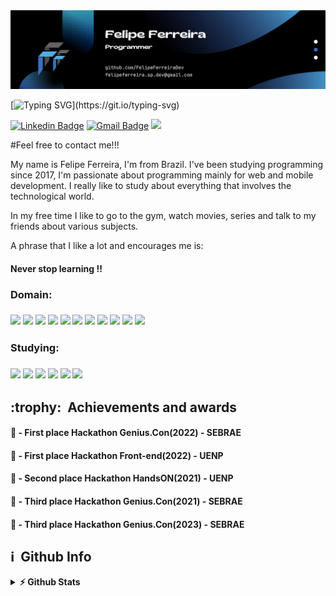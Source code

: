<img src="https://github.com/FelipeFerreiraDev/FelipeFerreiraDev/blob/main/Banner.png?raw=true">


[![Typing SVG](https://readme-typing-svg.herokuapp.com?font=Roboto&size=38&color=5ce1e6&vCenter=true&width=800&lines=Ol%C3%A1%2C+eu+sou+Felipe+Ferreira!;Seja+bem+vindo+ao+meu+portf%C3%B3lio!)](https://git.io/typing-svg)

[![Linkedin Badge](https://img.shields.io/badge/LinkedIn-0077B5?style=for-the-badge&logo=linkedin&logoColor=white&link=https://www.linkedin.com/in/felipe-ferreira-62147a178/)](https://www.linkedin.com/in/felipe-ferreira-62147a178/)
[![Gmail Badge](https://img.shields.io/badge/Gmail-D14836?style=for-the-badge&logo=gmail&logoColor=white&link=mailto:felipeferreira.sp.dev@gmail.com)](mailto:felipeferreira.sp.dev@gmail.com/)
<a href="https://github.com/FelipeFerreiraDev/FelipeFerreiraDev/blob/main/Curr%C3%ADculo%20profissional%202023.pdf">
  <img src="https://img.shields.io/badge/Meu_Curriculo-20232A?style=for-the-badge&logo=meu_curriculo&logoColor=white" /> 
</a>
  
#Feel free to contact me!!!

My name is Felipe Ferreira, I'm from Brazil. I've been studying programming since 2017, I'm passionate about programming mainly for web and mobile development. I really like to study about everything that involves the technological world.
  
In my free time I like to go to the gym, watch movies, series and talk to my friends about various subjects.

A phrase that I like a lot and encourages me is:

<h4>Never stop learning !!<h4>
  
<h3>Domain: <h3>
  <img src="https://img.shields.io/badge/Node.js-339933?style=for-the-badge&logo=nodedotjs&logoColor=white" />   
  <img src="https://img.shields.io/badge/React-20232A?style=for-the-badge&logo=react&logoColor=61DAFB" />
  <img src="https://img.shields.io/badge/React_Native-20232A?style=for-the-badge&logo=react&logoColor=61DAFB" />
  <img src="https://img.shields.io/badge/PostgreSQL-316192?style=for-the-badge&logo=postgresql&logoColor=white" />
  <img src="https://img.shields.io/badge/Tailwind_CSS-38B2AC?style=for-the-badge&logo=tailwind-css&logoColor=white" />
  <img src="https://img.shields.io/badge/Leaflet-199900?style=for-the-badge&logo=Leaflet&logoColor=white" />
  <img src="https://img.shields.io/badge/TypeScript-007ACC?style=for-the-badge&logo=typescript&logoColor=white" />
  <img src="https://img.shields.io/badge/JavaScript-323330?style=for-the-badge&logo=javascript&logoColor=F7DF1E" />
  <img src="https://img.shields.io/badge/Vite-B73BFE?style=for-the-badge&logo=vite&logoColor=FFD62E" />
  <img src="https://img.shields.io/badge/GIT-E44C30?style=for-the-badge&logo=git&logoColor=white" />
  <img src="https://img.shields.io/badge/GitHub-100000?style=for-the-badge&logo=github&logoColor=white" />


 <h3>Studying: <h3>
  <img src="https://img.shields.io/badge/Rust-20232A?style=for-the-badge&logo=rust&logoColor=E44C30" />
  <img src="https://img.shields.io/badge/Clean_Architecture-20232A?style=for-the-badge&logo=clean_architecture&logoColor=white" /> 
  <img src="https://img.shields.io/badge/Jest-C21325?style=for-the-badge&logo=jest&logoColor=white" /> 
  <img src="https://img.shields.io/badge/Swagger-85EA2D?style=for-the-badge&logo=Swagger&logoColor=white" />
  <img src="https://img.shields.io/badge/next.js-000000?style=for-the-badge&logo=nextdotjs&logoColor=white" />
  <img src="https://img.shields.io/badge/nestjs-E0234E?style=for-the-badge&logo=nestjs&logoColor=white" />

 <h2>:trophy: &nbsp;Achievements and awards</h2>
  <h4> 🥇 - First place Hackathon Genius.Con(2022) - SEBRAE</h4>
  <h4> 🥇 - First place Hackathon Front-end(2022) - UENP</h4>
  <h4> 🥈 - Second place Hackathon HandsON(2021) - UENP</h4>
  <h4> 🥉 - Third place Hackathon Genius.Con(2021) - SEBRAE</h4>
  <h4> 🥉 - Third place Hackathon Genius.Con(2023) - SEBRAE</h4>
 

<h2>ℹ️ &nbsp;Github Info</h2>
  <details>  
  <summary><b>⚡ Github Stats</b></summary>
  </br>

  <div align="center">
    <a href="#"><img alt="Felipe Ferreira Dev Github Stats" src="https://github-readme-stats.vercel.app/api?username=FelipeFerreiraDev&show_icons=true&include_all_commits=true&count_private=true&theme=react&hide_border=true&bg_color=0D1117&title_color=5ce1e6&icon_color=5ce1e6" height="200"/></a>
    <a href="#"><img alt="Felipe Ferreira Dev Top Languages" src="https://github-readme-stats.vercel.app/api/top-langs/?username=FelipeFerreiraDev&langs_count=10&layout=compact&theme=react&hide_border=true&bg_color=0D1117&title_color=5ce1e6&icon_color=5ce1e6" height="200"/></a>
   <p align="center"> <img src="https://komarev.com/ghpvc/?username=felipeferreiradev&label=Profile%20views&color=0e75b6&style=flat" alt="Felipe Ferreira Dev" /> </p>
    <br/>
  </div>
  
  <summary><b>🔎 Github Profile Details</b></summary>
  </br>
  
<p align="center"><img height="180em" src="https://github-readme-stats.vercel.app/api?username=felipeferreiradev&theme=react&show_icons=true" alt="FelipeFerreiraDev" align = "center"/></p>

  <summary><b>🔥 Github Streaks</b></summary>
  </br>
  
<p align="center"><img src="https://github-readme-streak-stats.herokuapp.com/?user=FelipeFerreiraDev&theme=react&hide_border=true&bg_color=0D1117&title_color=5ce1e6&icon_color=5ce1e6" alt="FelipeFerreiraDev" /></p>

  <summary><b>🏆 Github Achievements</b></summary>
  </br>
  
<div align="center">
  <img src="https://github-profile-trophy.vercel.app/?username=felipeferreiradev&theme=juicyfresh&margin-w=15&no-bg=true&no-frame=true&title=Stars,Followers,MultiLanguage,Commits,PullRequest,Repositories" />
</div>
</details>
